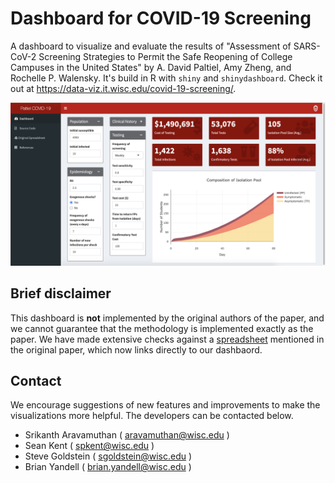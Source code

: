 # Dashboard for COVID-19 Screening

A dashboard to visualize and evaluate the results of "Assessment of SARS-CoV-2 Screening Strategies to Permit the Safe Reopening of College Campuses in the United States" by A. David Paltiel, Amy Zheng, and Rochelle P. Walensky.  It's build in R with `shiny` and `shinydashboard`.  Check it out at https://data-viz.it.wisc.edu/covid-19-screening/.

![Dashboard image](img/dashboard-screenshot.png)

## Brief disclaimer

This dashboard is **not** implemented by the original authors of the paper, and we cannot guarantee that the methodology is implemented exactly as the paper.  We have made extensive checks against a [spreadsheet](https://docs.google.com/spreadsheets/d/1otD4h-DpmAmh4dUAM4favTjbsly3t5z-OXOtFSbF1lY) mentioned in the original paper, which now links directly to our dashbaord. 


## Contact

We encourage suggestions of new features and improvements to make the visualizations more helpful. The developers can be contacted below.

- Srikanth Aravamuthan ( aravamuthan@wisc.edu )
- Sean Kent ( spkent@wisc.edu )
- Steve Goldstein ( sgoldstein@wisc.edu )
- Brian Yandell ( brian.yandell@wisc.edu )